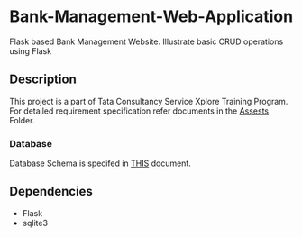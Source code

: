 # Bank-Management-Web-Application
Flask based Bank Management Website. Illustrate basic CRUD operations using Flask

## Description
This project is a part of Tata Consultancy Service Xplore Training Program.
For detailed requirement specification refer documents in the [Assests](assets/) Folder.<br/>
### Database 
Database Schema is specifed in [THIS](assets/Database%20Script.pdf) document.

## Dependencies
* Flask
* sqlite3
